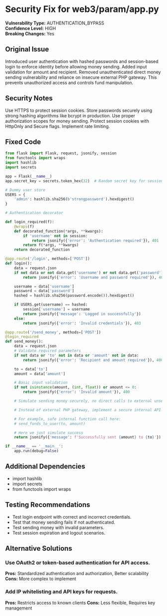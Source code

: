# Security Fix for web3/param/app.py

**Vulnerability Type:** AUTHENTICATION_BYPASS  
**Confidence Level:** HIGH  
**Breaking Changes:** Yes

## Original Issue
Introduced user authentication with hashed passwords and session-based login to enforce identity before allowing money sending. Added input validation for amount and recipient. Removed unauthenticated direct money sending vulnerability and reliance on insecure external PHP gateway. This prevents unauthorized access and controls fund manipulation.

## Security Notes
Use HTTPS to protect session cookies. Store passwords securely using strong hashing algorithms like bcrypt in production. Use proper authorization scopes for money sending. Protect session cookies with HttpOnly and Secure flags. Implement rate limiting.

## Fixed Code
```py
from flask import Flask, request, jsonify, session
from functools import wraps
import hashlib
import secrets

app = Flask(__name__)
app.secret_key = secrets.token_hex(32)  # Random secret key for sessions

# Dummy user store
USERS = {
    'admin': hashlib.sha256(b'strongpassword').hexdigest()
}

# Authentication decorator

def login_required(f):
    @wraps(f)
    def decorated_function(*args, **kwargs):
        if 'username' not in session:
            return jsonify({'error': 'Authentication required'}), 401
        return f(*args, **kwargs)
    return decorated_function

@app.route('/login', methods=['POST'])
def login():
    data = request.json
    if not data or not data.get('username') or not data.get('password'):
        return jsonify({'error': 'Username and password required'}), 400

    username = data['username']
    password = data['password']
    hashed = hashlib.sha256(password.encode()).hexdigest()

    if USERS.get(username) == hashed:
        session['username'] = username
        return jsonify({'message': 'Logged in successfully'})
    else:
        return jsonify({'error': 'Invalid credentials'}), 403

@app.route('/send_money', methods=['POST'])
@login_required
def send_money():
    data = request.json
    # Validate required parameters
    if not data or 'to' not in data or 'amount' not in data:
        return jsonify({'error': 'Recipient and amount required'}), 400

    to = data['to']
    amount = data['amount']

    # Basic input validation
    if not isinstance(amount, (int, float)) or amount <= 0:
        return jsonify({'error': 'Invalid amount'}), 400

    # Simulate sending money securely, no direct calls to external unsecured gateway

    # Instead of external PHP gateway, implement a secure internal API or use authenticated requests

    # For example, safe internal function call here:
    # send_funds_to_user(to, amount)

    # Here we just simulate success
    return jsonify({'message': f'Successfully sent {amount} to {to}'})

if __name__ == '__main__':
    app.run(debug=False)
```

## Additional Dependencies
- import hashlib
- import secrets
- from functools import wraps

## Testing Recommendations
- Test login endpoint with correct and incorrect credentials.
- Test that money sending fails if not authenticated.
- Test sending money with invalid parameters.
- Test session expiration and logout scenarios.

## Alternative Solutions

### Use OAuth2 or token-based authentication for API access.
**Pros:** Standardized authentication and authorization, Better scalability
**Cons:** More complex to implement

### Add IP whitelisting and API keys for requests.
**Pros:** Restricts access to known clients
**Cons:** Less flexible, Requires key management

